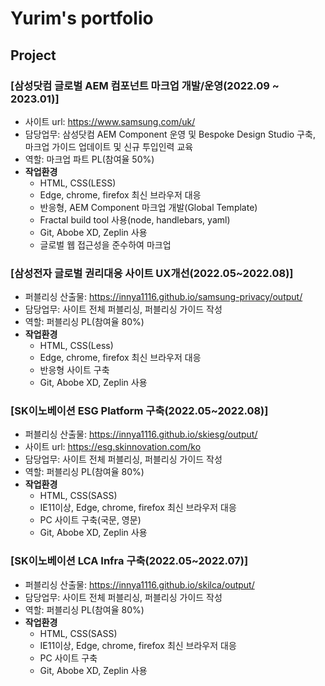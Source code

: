 # Yurim's portfolio

## Project
### [삼성닷컴 글로벌 AEM 컴포넌트 마크업 개발/운영(2022.09 ~ 2023.01)]
- 사이트 url: https://www.samsung.com/uk/
- 담당업무: 삼성닷컴 AEM Component 운영 및 Bespoke Design Studio 구축, 마크업 가이드 업데이트 및 신규 투입인력 교육
- 역할: 마크업 파트 PL(참여율 50%)
- **작업환경**
  - HTML, CSS(LESS)
  - Edge, chrome, firefox 최신 브라우저 대응
  - 반응형, AEM Component 마크업 개발(Global Template)
  - Fractal build tool 사용(node, handlebars, yaml)
  - Git, Abobe XD, Zeplin 사용
  - 글로벌 웹 접근성을 준수하여 마크업

### [삼성전자 글로벌 권리대응 사이트 UX개선(2022.05~2022.08)]
- 퍼블리싱 산출물: https://innya1116.github.io/samsung-privacy/output/
- 담당업무: 사이트 전체 퍼블리싱, 퍼블리싱 가이드 작성
- 역할: 퍼블리싱 PL(참여율 80%)
- **작업환경**
  - HTML, CSS(Less)
  - Edge, chrome, firefox 최신 브라우저 대응
  - 반응형 사이트 구축
  - Git, Abobe XD, Zeplin 사용

### [SK이노베이션 ESG Platform 구축(2022.05~2022.08)]
- 퍼블리싱 산출물: https://innya1116.github.io/skiesg/output/
- 사이트 url: https://esg.skinnovation.com/ko
- 담당업무: 사이트 전체 퍼블리싱, 퍼블리싱 가이드 작성
- 역할: 퍼블리싱 PL(참여율 80%)
- **작업환경**
  - HTML, CSS(SASS)
  - IE11이상, Edge, chrome, firefox 최신 브라우저 대응
  - PC 사이트 구축(국문, 영문)
  - Git, Abobe XD, Zeplin 사용

### [SK이노베이션 LCA Infra 구축(2022.05~2022.07)]
- 퍼블리싱 산출물: https://innya1116.github.io/skilca/output/
- 담당업무: 사이트 전체 퍼블리싱, 퍼블리싱 가이드 작성
- 역할: 퍼블리싱 PL(참여율 80%)
- **작업환경**
  - HTML, CSS(SASS)
  - IE11이상, Edge, chrome, firefox 최신 브라우저 대응
  - PC 사이트 구축
  - Git, Abobe XD, Zeplin 사용
